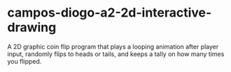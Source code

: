 # campos-diogo-a2-2d-interactive-drawing
A 2D graphic coin flip program that plays a looping animation after player input, randomly flips to heads or tails, and keeps a tally on how many times you flipped.
